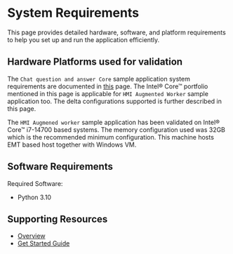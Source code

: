 # System Requirements

This page provides detailed hardware, software, and platform requirements to help you set up and run the application efficiently.

## Hardware Platforms used for validation
The `Chat question and answer Core` sample application system requirements are documented in [this](https://github.com/open-edge-platform/edge-ai-libraries/blob/main/sample-applications/chat-question-and-answer-core/docs/user-guide/system-requirements.md) page. The Intel® Core&trade; portfolio mentioned in this page is applicable for `HMI Augmented Worker` sample application too. The delta configurations supported is further described in this page.

The `HMI Augmened worker` sample application has been validated on Intel® Core&trade; i7-14700 based systems. The memory configuration used was 32GB which is the recommended minimum configuration. This machine hosts EMT based host together with Windows VM. 

## Software Requirements

Required Software:

- Python 3.10


## Supporting Resources
* [Overview](./Overview.md)
* [Get Started Guide](./get-started.md)